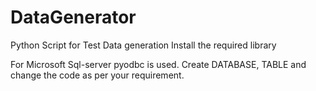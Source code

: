 # DataGenerator
Python Script for Test Data generation
Install the required library 

For Microsoft Sql-server pyodbc is used.
Create DATABASE, TABLE and change the code as per your requirement. 
